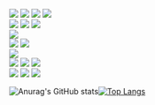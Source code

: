 
<p align="left"> <!-- Languages --> <img src="https://img.shields.io/badge/Python-3670A0?style=for-the-badge&logo=python&logoColor=ffdd54" /> <img src="https://img.shields.io/badge/Go-00ADD8?style=for-the-badge&logo=go&logoColor=white" /> <img src="https://img.shields.io/badge/Java-ED8B00?style=for-the-badge&logo=java&logoColor=white" /> <img src="https://img.shields.io/badge/C-00599C?style=for-the-badge&logo=c&logoColor=white" /> <br/> <img src="https://img.shields.io/badge/JavaScript-F7DF1E?style=for-the-badge&logo=javascript&logoColor=black" /><!-- Backend & APIs --> <img src="https://img.shields.io/badge/Terraform-7B42BC?style=for-the-badge&logo=terraform&logoColor=white" /> <img src="https://img.shields.io/badge/Serverless-FD5750?style=for-the-badge&logo=serverless&logoColor=white" /> <br/> <!-- Frontend --> <img src="https://img.shields.io/badge/React-20232A?style=for-the-badge&logo=react&logoColor=61DAFB" /> <br/> <!-- Cloud & Infra --> <img src="https://img.shields.io/badge/AWS-232F3E?style=for-the-badge&logo=amazonaws&logoColor=white" /> <img src="https://img.shields.io/badge/Docker-2496ED?style=for-the-badge&logo=docker&logoColor=white" /> <br/> <!-- Databases --> <img src="https://img.shields.io/badge/SQL-336791?style=for-the-badge&logo=postgresql&logoColor=white" /> <br/> <!-- Data & ML --> <img src="https://img.shields.io/badge/Pandas-150458?style=for-the-badge&logo=pandas&logoColor=white" /> <img src="https://img.shields.io/badge/PySpark-E25A1C?style=for-the-badge&logo=apachespark&logoColor=white" /> <img src="https://img.shields.io/badge/TensorFlow-FF6F00?style=for-the-badge&logo=tensorflow&logoColor=white" /> <br/> <!-- Tools --> <img src="https://img.shields.io/badge/Git-F05032?style=for-the-badge&logo=git&logoColor=white" /> <img src="https://img.shields.io/badge/Behave-76B900?style=for-the-badge&logoColor=white&label=Behave&logo=pytest" /> <img src="https://img.shields.io/badge/Selenium-43B02A?style=for-the-badge&logo=selenium&logoColor=white" /> </p>

![Anurag's GitHub stats](https://github-readme-stats.vercel.app/api?username=HumbertoChiesi&show_icons=true&theme=dracula&count_private=true&include_all_commits=true)[![Top Langs](https://github-readme-stats.vercel.app/api/top-langs/?username=HumbertoChiesi&layout=compact&theme=dracula&langs_count=8&hide=CMake,Makefile)](https://github.com/anuraghazra/github-readme-stats)





<!--
**HumbertoChiesi/HumbertoChiesi** is a ✨ _special_ ✨ repository because its `README.md` (this file) appears on your GitHub profile.

Here are some ideas to get you started:

- 🔭 I’m currently working on ...
- 🌱 I’m currently learning ...
- 👯 I’m looking to collaborate on ...
- 🤔 I’m looking for help with ...
- 💬 Ask me about ...
- 📫 How to reach me: ...
- 😄 Pronouns: ...
- ⚡ Fun fact: ...
-->
